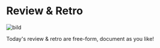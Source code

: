 # Review & Retro
![bild](https://github.com/Medieinstitutet/fed22d-agila-planning-poker-expedit/assets/103323456/9c93078f-e35a-475f-a923-dbce708c3f7f)


Today's review & retro are free-form, document as you like!
